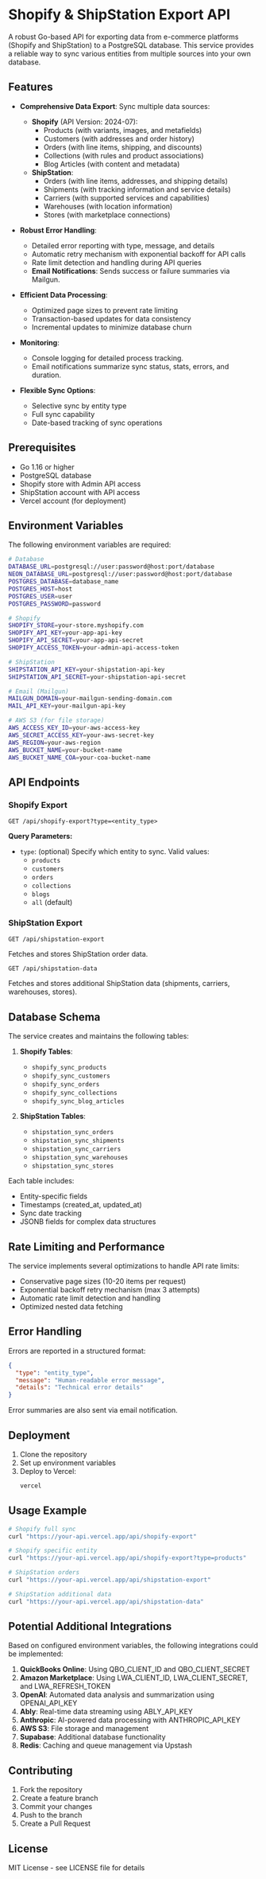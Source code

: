 # Shopify & ShipStation Export API

A robust Go-based API for exporting data from e-commerce platforms (Shopify and ShipStation) to a PostgreSQL database. This service provides a reliable way to sync various entities from multiple sources into your own database.

## Features

- **Comprehensive Data Export**: Sync multiple data sources:
  - **Shopify** (API Version: 2024-07):
    - Products (with variants, images, and metafields)
    - Customers (with addresses and order history)
    - Orders (with line items, shipping, and discounts)
    - Collections (with rules and product associations)
    - Blog Articles (with content and metadata)
  - **ShipStation**:
    - Orders (with line items, addresses, and shipping details)
    - Shipments (with tracking information and service details)
    - Carriers (with supported services and capabilities)
    - Warehouses (with location information)
    - Stores (with marketplace connections)

- **Robust Error Handling**:
  - Detailed error reporting with type, message, and details
  - Automatic retry mechanism with exponential backoff for API calls
  - Rate limit detection and handling during API queries
  - **Email Notifications**: Sends success or failure summaries via Mailgun.

- **Efficient Data Processing**:
  - Optimized page sizes to prevent rate limiting
  - Transaction-based updates for data consistency
  - Incremental updates to minimize database churn

- **Monitoring**:
  - Console logging for detailed process tracking.
  - Email notifications summarize sync status, stats, errors, and duration.

- **Flexible Sync Options**:
  - Selective sync by entity type
  - Full sync capability
  - Date-based tracking of sync operations

## Prerequisites

- Go 1.16 or higher
- PostgreSQL database
- Shopify store with Admin API access
- ShipStation account with API access
- Vercel account (for deployment)

## Environment Variables

The following environment variables are required:

```bash
# Database
DATABASE_URL=postgresql://user:password@host:port/database
NEON_DATABASE_URL=postgresql://user:password@host:port/database
POSTGRES_DATABASE=database_name
POSTGRES_HOST=host
POSTGRES_USER=user
POSTGRES_PASSWORD=password

# Shopify
SHOPIFY_STORE=your-store.myshopify.com
SHOPIFY_API_KEY=your-app-api-key
SHOPIFY_API_SECRET=your-app-api-secret
SHOPIFY_ACCESS_TOKEN=your-admin-api-access-token

# ShipStation
SHIPSTATION_API_KEY=your-shipstation-api-key
SHIPSTATION_API_SECRET=your-shipstation-api-secret

# Email (Mailgun)
MAILGUN_DOMAIN=your-mailgun-sending-domain.com
MAIL_API_KEY=your-mailgun-api-key

# AWS S3 (for file storage)
AWS_ACCESS_KEY_ID=your-aws-access-key
AWS_SECRET_ACCESS_KEY=your-aws-secret-key
AWS_REGION=your-aws-region
AWS_BUCKET_NAME=your-bucket-name
AWS_BUCKET_NAME_COA=your-coa-bucket-name
```

## API Endpoints

### Shopify Export

```
GET /api/shopify-export?type=<entity_type>
```

**Query Parameters:**
- `type`: (optional) Specify which entity to sync. Valid values:
  - `products`
  - `customers`
  - `orders`
  - `collections`
  - `blogs`
  - `all` (default)

### ShipStation Export

```
GET /api/shipstation-export
```

Fetches and stores ShipStation order data.

```
GET /api/shipstation-data
```

Fetches and stores additional ShipStation data (shipments, carriers, warehouses, stores).

## Database Schema

The service creates and maintains the following tables:

1. **Shopify Tables**:
   - `shopify_sync_products`
   - `shopify_sync_customers`
   - `shopify_sync_orders`
   - `shopify_sync_collections`
   - `shopify_sync_blog_articles`

2. **ShipStation Tables**:
   - `shipstation_sync_orders`
   - `shipstation_sync_shipments`
   - `shipstation_sync_carriers`
   - `shipstation_sync_warehouses`
   - `shipstation_sync_stores`

Each table includes:
- Entity-specific fields
- Timestamps (created_at, updated_at)
- Sync date tracking
- JSONB fields for complex data structures

## Rate Limiting and Performance

The service implements several optimizations to handle API rate limits:

- Conservative page sizes (10-20 items per request)
- Exponential backoff retry mechanism (max 3 attempts)
- Automatic rate limit detection and handling
- Optimized nested data fetching

## Error Handling

Errors are reported in a structured format:

```json
{
  "type": "entity_type",
  "message": "Human-readable error message",
  "details": "Technical error details"
}
```

Error summaries are also sent via email notification.

## Deployment

1. Clone the repository
2. Set up environment variables
3. Deploy to Vercel:
   ```bash
   vercel
   ```

## Usage Example

```bash
# Shopify full sync
curl "https://your-api.vercel.app/api/shopify-export"

# Shopify specific entity
curl "https://your-api.vercel.app/api/shopify-export?type=products"

# ShipStation orders
curl "https://your-api.vercel.app/api/shipstation-export"

# ShipStation additional data
curl "https://your-api.vercel.app/api/shipstation-data"
```

## Potential Additional Integrations

Based on configured environment variables, the following integrations could be implemented:

1. **QuickBooks Online**: Using QBO_CLIENT_ID and QBO_CLIENT_SECRET
2. **Amazon Marketplace**: Using LWA_CLIENT_ID, LWA_CLIENT_SECRET, and LWA_REFRESH_TOKEN
3. **OpenAI**: Automated data analysis and summarization using OPENAI_API_KEY
4. **Ably**: Real-time data streaming using ABLY_API_KEY
5. **Anthropic**: AI-powered data processing with ANTHROPIC_API_KEY
6. **AWS S3**: File storage and management
7. **Supabase**: Additional database functionality
8. **Redis**: Caching and queue management via Upstash

## Contributing

1. Fork the repository
2. Create a feature branch
3. Commit your changes
4. Push to the branch
5. Create a Pull Request

## License

MIT License - see LICENSE file for details 